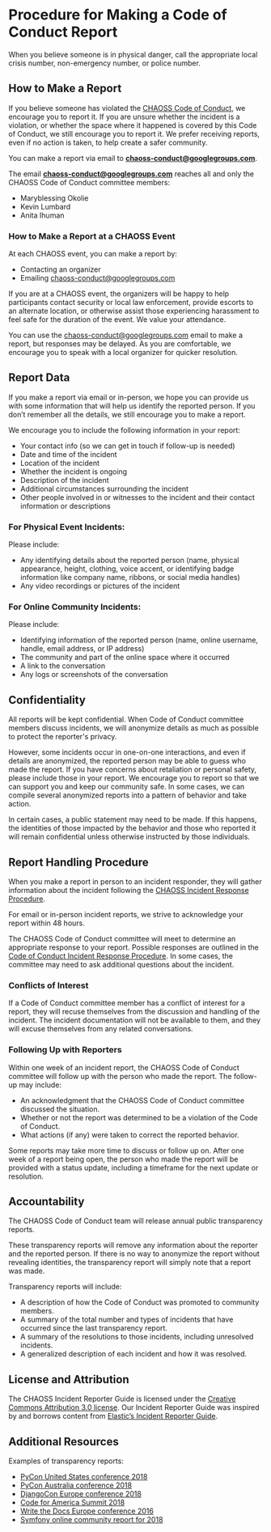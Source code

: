 # Procedure for Making a Code of Conduct Report

When you believe someone is in physical danger, call the appropriate local crisis number, non-emergency number, or police number. 

## How to Make a Report
If you believe someone has violated the [CHAOSS Code of Conduct](https://chaoss.community/code-of-conduct/), we encourage you to report it. If you are unsure whether the incident is a violation, or whether the space where it happened is covered by this Code of Conduct, we still encourage you to report it. We prefer receiving reports, even if no action is taken, to help create a safer community.

You can make a report via email to **<chaoss-conduct@googlegroups.com>**.

The email **<chaoss-conduct@googlegroups.com>** reaches all and only the CHAOSS Code of Conduct committee members:

- Maryblessing Okolie
- Kevin Lumbard
- Anita Ihuman

### How to Make a Report at a CHAOSS Event
At each CHAOSS event, you can make a report by:
- Contacting an organizer
- Emailing <chaoss-conduct@googlegroups.com>

If you are at a CHAOSS event, the organizers will be happy to help participants contact security or local law enforcement, provide escorts to an alternate location, or otherwise assist those experiencing harassment to feel safe for the duration of the event. We value your attendance.

You can use the <chaoss-conduct@googlegroups.com> email to make a report, but responses may be delayed. As you are comfortable, we encourage you to speak with a local organizer for quicker resolution.

## Report Data
If you make a report via email or in-person, we hope you can provide us with some information that will help us identify the reported person. If you don’t remember all the details, we still encourage you to make a report.

We encourage you to include the following information in your report:
- Your contact info (so we can get in touch if follow-up is needed)
- Date and time of the incident
- Location of the incident
- Whether the incident is ongoing
- Description of the incident
- Additional circumstances surrounding the incident
- Other people involved in or witnesses to the incident and their contact information or descriptions

### For Physical Event Incidents:
Please include:
- Any identifying details about the reported person (name, physical appearance, height, clothing, voice accent, or identifying badge information like company name, ribbons, or social media handles)
- Any video recordings or pictures of the incident

### For Online Community Incidents:
Please include:
- Identifying information of the reported person (name, online username, handle, email address, or IP address)
- The community and part of the online space where it occurred
- A link to the conversation
- Any logs or screenshots of the conversation

## Confidentiality
All reports will be kept confidential. When Code of Conduct committee members discuss incidents, we will anonymize details as much as possible to protect the reporter's privacy.

However, some incidents occur in one-on-one interactions, and even if details are anonymized, the reported person may be able to guess who made the report. If you have concerns about retaliation or personal safety, please include those in your report. We encourage you to report so that we can support you and keep our community safe. In some cases, we can compile several anonymized reports into a pattern of behavior and take action.

In certain cases, a public statement may need to be made. If this happens, the identities of those impacted by the behavior and those who reported it will remain confidential unless otherwise instructed by those individuals.

## Report Handling Procedure
When you make a report in person to an incident responder, they will gather information about the incident following the [CHAOSS Incident Response Procedure](https://chaoss.community/code-of-conduct-incident-response-plan).

For email or in-person incident reports, we strive to acknowledge your report within 48 hours.

The CHAOSS Code of Conduct committee will meet to determine an appropriate response to your report. Possible responses are outlined in the [Code of Conduct Incident Response Procedure](https://chaoss.community/code-of-conduct-incident-response-plan). In some cases, the committee may need to ask additional questions about the incident.

### Conflicts of Interest
If a Code of Conduct committee member has a conflict of interest for a report, they will recuse themselves from the discussion and handling of the incident. The incident documentation will not be available to them, and they will excuse themselves from any related conversations.

### Following Up with Reporters
Within one week of an incident report, the CHAOSS Code of Conduct committee will follow up with the person who made the report. The follow-up may include:
- An acknowledgment that the CHAOSS Code of Conduct committee discussed the situation.
- Whether or not the report was determined to be a violation of the Code of Conduct.
- What actions (if any) were taken to correct the reported behavior.

Some reports may take more time to discuss or follow up on. After one week of a report being open, the person who made the report will be provided with a status update, including a timeframe for the next update or resolution.

## Accountability
The CHAOSS Code of Conduct team will release annual public transparency reports.

These transparency reports will remove any information about the reporter and the reported person. If there is no way to anonymize the report without revealing identities, the transparency report will simply note that a report was made.

Transparency reports will include:
- A description of how the Code of Conduct was promoted to community members.
- A summary of the total number and types of incidents that have occurred since the last transparency report.
- A summary of the resolutions to those incidents, including unresolved incidents.
- A generalized description of each incident and how it was resolved.

## License and Attribution
The CHAOSS Incident Reporter Guide is licensed under the [Creative Commons Attribution 3.0 license](http://creativecommons.org/licenses/by/3.0/). Our Incident Reporter Guide was inspired by and borrows content from [Elastic’s Incident Reporter Guide](https://www.elastic.co/community/reporter-guidelines).

## Additional Resources
Examples of transparency reports:
- [PyCon United States conference 2018](https://pycon.blogspot.com/2018/06/pycon-2018-code-of-conduct-transparency.html)
- [PyCon Australia conference 2018](https://2018.pycon-au.org/news/conduct-team-transparency-report/)
- [DjangoCon Europe conference 2018](https://2018.djangocon.eu/news/coc-transparency/)
- [Code for America Summit 2018](https://medium.com/code-for-america/2018-code-for-america-summit-code-of-conduct-transparency-report-6e026154f39)
- [Write the Docs Europe conference 2016](https://www.writethedocs.org/conf/eu/2016/news/code-of-conduct-report/)
- [Symfony online community report for 2018](https://symfony.com/blog/symfony-code-of-conduct-transparency-report-2018)

